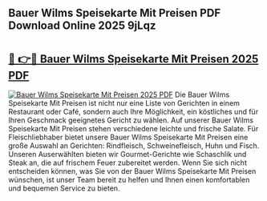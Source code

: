 ## Bauer Wilms Speisekarte Mit Preisen PDF Download Online 2025 9jLqz

# <h2><a href="http://gcdpwpe.nevu.top/?p=Bauer+Wilms+Speisekarte+Mit+Preisen">🔗 👉🔴 Bauer Wilms Speisekarte Mit Preisen 2025 PDF</a></h2>

[![Bauer Wilms Speisekarte Mit Preisen 2025 PDF](https://i.imgur.com/dBaPXMq.png)](http://gcdpwpe.nevu.top/?p=Bauer+Wilms+Speisekarte+Mit+Preisen)
Die Bauer Wilms Speisekarte Mit Preisen ist nicht nur eine Liste von Gerichten in einem Restaurant oder Café, sondern auch Ihre Möglichkeit, ein köstliches und für Ihren Geschmack geeignetes Gericht zu wählen. Auf unserer Bauer Wilms Speisekarte Mit Preisen stehen verschiedene leichte und frische Salate. Für Fleischliebhaber bietet unsere Bauer Wilms Speisekarte Mit Preisen eine große Auswahl an Gerichten: Rindfleisch, Schweinefleisch, Huhn und Fisch. Unseren Auserwählten bieten wir Gourmet-Gerichte wie Schaschlik und Steak an, die auf frischem Feuer zubereitet werden. Wenn Sie sich nicht entscheiden können, was Sie von der Bauer Wilms Speisekarte Mit Preisen wünschen, ist unser Team bereit zu helfen und Ihnen einen komfortablen und bequemen Service zu bieten.
